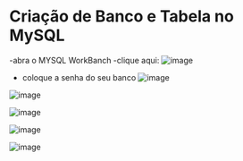 # Criação de Banco e Tabela no MySQL

-abra o MYSQL WorkBanch
-clique aqui:
![image](https://github.com/user-attachments/assets/83a0c509-50d5-42ef-9386-81921af2d797)
- coloque a senha do seu banco
![image](https://github.com/user-attachments/assets/a733d0ff-1e94-43bc-a6ee-937a575dae02)

![image](https://github.com/user-attachments/assets/d42808c2-384d-4a24-9635-ce9b6222a380)


![image](https://github.com/user-attachments/assets/187f1185-d789-4dd9-82a5-cfbdc882f06e)

![image](https://github.com/user-attachments/assets/103b6ad8-1e2b-4448-83c2-c20def7d702c)

![image](https://github.com/user-attachments/assets/a54b255d-8293-4c14-93e1-72c577e52373)

